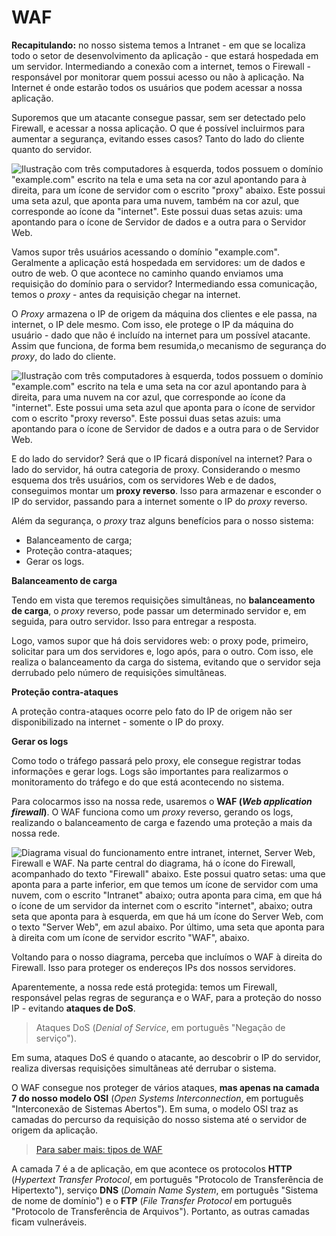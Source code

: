 # WAF

**Recapitulando:** no nosso sistema temos a Intranet - em que se localiza todo o setor de desenvolvimento da aplicação - que estará hospedada em um servidor. Intermediando a conexão com a internet, temos o Firewall - responsável por monitorar quem possui acesso ou não à aplicação. Na Internet é onde estarão todos os usuários que podem acessar a nossa aplicação.

Suporemos que um atacante consegue passar, sem ser detectado pelo Firewall, e acessar a nossa aplicação. O que é possível incluirmos para aumentar a segurança, evitando esses casos? Tanto do lado do cliente quanto do servidor.

![Ilustração com três computadores à esquerda, todos possuem o domínio "example.com" escrito na tela e uma seta na cor azul apontando para à direita, para um ícone de servidor com o escrito "proxy" abaixo. Este possui uma seta azul, que aponta para uma nuvem, também na cor azul, que corresponde ao ícone da "internet". Este possui duas setas azuis: uma apontando para o ícone de Servidor de dados e a outra para o Servidor Web.](https://cdn1.gnarususercontent.com.br/1/723333/31e9e1fd-86bb-40fa-b1e0-db78bdf055df.png)

Vamos supor três usuários acessando o domínio "example.com". Geralmente a aplicação está hospedada em servidores: um de dados e outro de web. O que acontece no caminho quando enviamos uma requisição do domínio para o servidor? Intermediando essa comunicação, temos o _proxy_ - antes da requisição chegar na internet.

O _Proxy_ armazena o IP de origem da máquina dos clientes e ele passa, na internet, o IP dele mesmo. Com isso, ele protege o IP da máquina do usuário - dado que não é incluído na internet para um possível atacante. Assim que funciona, de forma bem resumida,o mecanismo de segurança do _proxy_, do lado do cliente.

![Ilustração com três computadores à esquerda, todos possuem o domínio "example.com" escrito na tela e uma seta na cor azul apontando para à direita, para uma nuvem na cor azul, que corresponde ao ícone da "internet". Este possui uma seta azul que aponta para o ícone de servidor com o escrito "proxy reverso". Este possui duas setas azuis: uma apontando para o ícone de Servidor de dados e a outra para o de Servidor Web.](https://cdn1.gnarususercontent.com.br/1/723333/6cc915f3-2336-4834-aa4a-e8b22b4eaefa.png)

E do lado do servidor? Será que o IP ficará disponível na internet? Para o lado do servidor, há outra categoria de proxy. Considerando o mesmo esquema dos três usuários, com os servidores Web e de dados, conseguimos montar um **proxy reverso**. Isso para armazenar e esconder o IP do servidor, passando para a internet somente o IP do _proxy_ reverso.

Além da segurança, o _proxy_ traz alguns benefícios para o nosso sistema:

* Balanceamento de carga;
* Proteção contra-ataques;
* Gerar os logs.

**Balanceamento de carga**

Tendo em vista que teremos requisições simultâneas, no **balanceamento de carga**, o _proxy_ reverso, pode passar um determinado servidor e, em seguida, para outro servidor. Isso para entregar a resposta.

Logo, vamos supor que há dois servidores web: o proxy pode, primeiro, solicitar para um dos servidores e, logo após, para o outro. Com isso, ele realiza o balanceamento da carga do sistema, evitando que o servidor seja derrubado pelo número de requisições simultâneas.

**Proteção contra-ataques**

A proteção contra-ataques ocorre pelo fato do IP de origem não ser disponibilizado na internet - somente o IP do proxy.

**Gerar os logs**

Como todo o tráfego passará pelo proxy, ele consegue registrar todas informações e gerar logs. Logs são importantes para realizarmos o monitoramento do tráfego e do que está acontecendo no sistema.

Para colocarmos isso na nossa rede, usaremos o **WAF (**_**Web application firewall**_**)**. O WAF funciona como um _proxy_ reverso, gerando os logs, realizando o balanceamento de carga e fazendo uma proteção a mais da nossa rede.

![Diagrama visual do funcionamento entre intranet, internet, Server Web, Firewall e WAF. Na parte central do diagrama, há o ícone do Firewall, acompanhado do texto "Firewall" abaixo. Este possui quatro setas: uma que aponta para a parte inferior, em que temos um ícone de servidor com uma nuvem, com o escrito "Intranet" abaixo; outra aponta para cima, em que há o ícone de um servidor da internet com o escrito "internet", abaixo; outra seta que aponta para à esquerda, em que há um ícone do Server Web, com o texto "Server Web", em azul abaixo. Por último, uma seta que aponta para à direita com um ícone de servidor escrito "WAF", abaixo.](https://cdn1.gnarususercontent.com.br/1/723333/63c69df8-4714-4501-90cd-c68fc01356ab.png)

Voltando para o nosso diagrama, perceba que incluímos o WAF à direita do Firewall. Isso para proteger os endereços IPs dos nossos servidores.

Aparentemente, a nossa rede está protegida: temos um Firewall, responsável pelas regras de segurança e o WAF, para a proteção do nosso IP - evitando **ataques de DoS**.

> Ataques DoS (_Denial of Service_, em português "Negação de serviço").

Em suma, ataques DoS é quando o atacante, ao descobrir o IP do servidor, realiza diversas requisições simultâneas até derrubar o sistema.

O WAF consegue nos proteger de vários ataques, **mas apenas na camada 7 do nosso modelo OSI** (_Open Systems Interconnection_, em português "Interconexão de Sistemas Abertos"). Em suma, o modelo OSI traz as camadas do percurso da requisição do nosso sistema até o servidor de origem da aplicação.

> [Para saber mais: tipos de WAF](https://cursos.alura.com.br/course/seguranca-rede-firewall-waf-siem/task/112829)

A camada 7 é a de aplicação, em que acontece os protocolos **HTTP** (_Hypertext Transfer Protocol_, em português "Protocolo de Transferência de Hipertexto"), serviço **DNS** (_Domain Name System_, em português "Sistema de nome de domínio") e o **FTP** (_File Transfer Protocol_ em português "Protocolo de Transferência de Arquivos"). Portanto, as outras camadas ficam vulneráveis.
